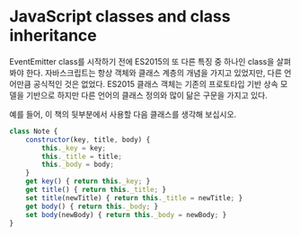 # JavaScript classes and class inheritance

EventEmitter class를 시작하기 전에 ES2015의 또 다른 특징 중 하나인 class을 살펴봐야 한다. 자바스크립트는 항상 객체와 클래스 계층의 개념을 가지고 있었지만, 다른 언어만큼 공식적인 것은 없었다. ES2015 클래스 객체는 기존의 프로토타입 기반 상속 모델을 기반으로 하지만 다른 언어의 클래스 정의와 많이 닮은 구문을 가지고 있다.

예를 들어, 이 책의 뒷부분에서 사용할 다음 클래스를 생각해 보십시오.

```javascript
class Note {
    constructor(key, title, body) {
        this._key = key;
        this._title = title;
        this._body = body;
    }
    get key() { return this._key; }
    get title() { return this._title; }
    set title(newTitle) { return this._title = newTitle; }
    get body() { return this._body; }
    set body(newBody) { return this._body = newBody; }
}
```